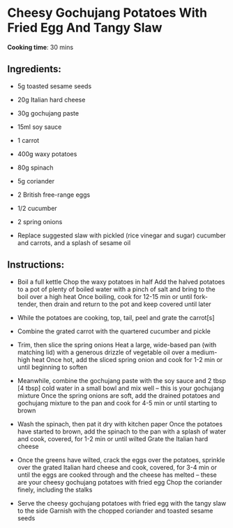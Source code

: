 # Cheesy Gochujang Potatoes With Fried Egg And Tangy Slaw

**Cooking time**: 30 mins

## Ingredients:

- 5g toasted sesame seeds
- 20g Italian hard cheese
- 30g gochujang paste
- 15ml soy sauce
- 1 carrot
- 400g waxy potatoes
- 80g spinach
- 5g coriander
- 2 British free-range eggs
- 1/2 cucumber
- 2 spring onions

- Replace suggested slaw with pickled (rice vinegar and sugar) cucumber and carrots, and a splash of sesame oil

## Instructions:

- Boil a full kettle
  Chop the waxy potatoes in half
  Add the halved potatoes to a pot of plenty of boiled water with a pinch of salt and bring to the boil over a high heat
  Once boiling, cook for 12-15 min or until fork-tender, then drain and return to the pot and keep covered until later

- While the potatoes are cooking, top, tail, peel and grate the carrot[s]
- Combine the grated carrot with the quartered cucumber and pickle

- Trim, then slice the spring onions
  Heat a large, wide-based pan (with matching lid) with a generous drizzle of vegetable oil over a medium-high heat
  Once hot, add the sliced spring onion and cook for 1-2 min or until beginning to soften

- Meanwhile, combine the gochujang paste with the soy sauce and 2 tbsp [4 tbsp] cold water in a small bowl and mix well – this is your gochujang mixture
  Once the spring onions are soft, add the drained potatoes and gochujang mixture to the pan and cook for 4-5 min or until starting to brown

- Wash the spinach, then pat it dry with kitchen paper
  Once the potatoes have started to brown, add the spinach to the pan with a splash of water and cook, covered, for 1-2 min or until wilted
  Grate the Italian hard cheese

- Once the greens have wilted, crack the eggs over the potatoes, sprinkle over the grated Italian hard cheese and cook, covered, for 3-4 min or until the eggs are cooked through and the cheese has melted – these are your cheesy gochujang potatoes with fried egg
  Chop the coriander finely, including the stalks

- Serve the cheesy gochujang potatoes with fried egg with the tangy slaw to the side
  Garnish with the chopped coriander and toasted sesame seeds
